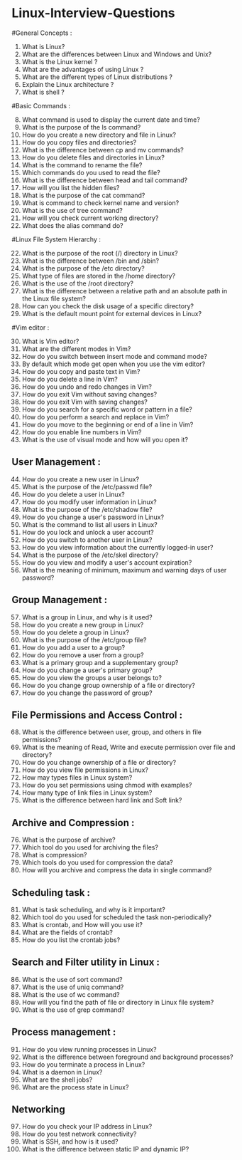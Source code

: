 # Linux-Interview-Questions

#General Concepts :

1. What is Linux?
2. What are the differences between Linux and Windows and Unix?
3. What is the Linux kernel ?
4. What are the advantages of using Linux ?
5. What are the different types of Linux distributions ?
6. Explain the Linux architecture ?
7. What is shell ?

#Basic Commands :

8. What command is used to display the current date and time?
9. What is the purpose of the ls command?
10. How do you create a new directory and file in Linux?
11. How do you copy files and directories?
12. What is the difference between cp and mv commands?
13. How do you delete files and directories in Linux?
14. What is the command to rename the file?
15. Which commands do you used to read the file?
16. What is the difference between head and tail command?
17. How will you list the hidden files?
18. What is the purpose of the cat command?
19. What is command to check kernel name and version?
20. What is the use of tree command?
21. How will you check current working directory?
22. What does the alias command do?

#Linux File System Hierarchy :

22. What is the purpose of the root (/) directory in Linux?
23. What is the difference between /bin and /sbin?
24. What is the purpose of the /etc directory?
25. What type of files are stored in the /home directory?
26. What is the use of the /root directory?
27. What is the difference between a relative path and an absolute path in the Linux file system?
28. How can you check the disk usage of a specific directory?
29. What is the default mount point for external devices in Linux?

#Vim editor :

30. What is Vim editor?
31. What are the different modes in Vim?
32. How do you switch between insert mode and command mode?
33. By default which mode get open when you use the vim editor?
34. How do you copy and paste text in Vim?
35. How do you delete a line in Vim?
36. How do you undo and redo changes in Vim?
37. How do you exit Vim without saving changes?
38. How do you exit Vim with saving changes?
39. How do you search for a specific word or pattern in a file?
40. How do you perform a search and replace in Vim?
41. How do you move to the beginning or end of a line in Vim?
42. How do you enable line numbers in Vim?
43. What is the use of visual mode and how will you open it?

## User Management :

44. How do you create a new user in Linux?
45. What is the purpose of the /etc/passwd file?
46. How do you delete a user in Linux?
47. How do you modify user information in Linux?
48. What is the purpose of the /etc/shadow file?
49. How do you change a user's password in Linux?
50. What is the command to list all users in Linux?
51. How do you lock and unlock a user account?
52. How do you switch to another user in Linux?
53. How do you view information about the currently logged-in user?
54. What is the purpose of the /etc/skel directory?
55. How do you view and modify a user's account expiration?
56. What is the meaning of minimum, maximum and warning days of user password?

## Group Management :

57. What is a group in Linux, and why is it used?
58. How do you create a new group in Linux?
59. How do you delete a group in Linux?
60. What is the purpose of the /etc/group file?
61. How do you add a user to a group?
62. How do you remove a user from a group?
63. What is a primary group and a supplementary group?
64. How do you change a user's primary group?
65. How do you view the groups a user belongs to?
66. How do you change group ownership of a file or directory?
67. How do you change the password of group?

## File Permissions and Access Control : 

68. What is the difference between user, group, and others in file permissions?
69. What is the meaning of Read, Write and execute permission over file and directory?
70. How do you change ownership of a file or directory?   
71. How do you view file permissions in Linux?
72. How may types files in Linux system?
73. How do you set permissions using chmod with examples?
74. How many type of link files in Linux system? 
75. What is the difference between hard link and Soft link?

## Archive and Compression :

76. What is the purpose of archive?
77. Which tool do you used for archiving the files?
78. What is compression?
79. Which tools do you used for compression the data?
80. How will you archive and compress the data in single command?

## Scheduling task :

81. What is task scheduling, and why is it important?
82. Which tool do you used for scheduled the task non-periodically?
83. What is crontab, and How will you use it?
84. What are the fields of crontab?
85. How do you list the crontab jobs?

## Search and Filter utility in Linux :

86. What is the use of sort command?
87. What is the use of uniq command?
88. What is the use of wc command?
89. How will you find the path of file or directory in Linux file system?
90. What is the use of grep command?

## Process management :

91. How do you view running processes in Linux?
92. What is the difference between foreground and background processes?
93. How do you terminate a process in Linux?
94. What is a daemon in Linux?
95. What are the shell jobs?
96. What are the process state in Linux? 

## Networking

97. How do you check your IP address in Linux?
98. How do you test network connectivity?
99. What is SSH, and how is it used?
100. What is the difference between static IP and dynamic IP?


